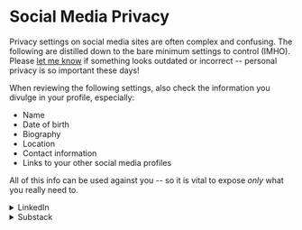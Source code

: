 # Social Media Privacy

Privacy settings on social media sites are often complex and confusing. The following are distilled down to the bare minimum settings to control (IMHO). Please [let me know](mailto:xenloops@protonmail.com?subject=Correction:privacy_social_media.md) if something looks outdated or incorrect -- personal privacy is so important these days!

When reviewing the following settings, also check the information you divulge in your profile, especially:
* Name
* Date of birth
* Biography
* Location
* Contact information
* Links to your other social media profiles

All of this info can be used against you -- so it is vital to expose *only* what you really need to.

<details>
  <summary> LinkedIn </summary>

  To get to the appropriate settings, go to the Me menu > Settings & Privacy.

  ## Account preferences:
  ### Profile Information
  * Personal demographic information -- Check to ensure LI isn't storing your data (unless you trust Microsoft with it).
  ### General preferences
  *  Feed preferences > Show political content -- For sanity's sake, turn off (is this really where you want to see such dreg?)
  ### Syncing options
  * Sync contacts > Remove all -- Unless you trust Microsoft with them.
  * Partners & services -- Check that you really trust Microsoft with connecting to other services.

  ## Sign in & Security:
  ### Account access
  * Where you're signed in -- It doesn't hurt to check the active sessions list periodically. Make sure all the entries (usually one for each LI tab open) are yours. End any sessions you don't recognize. (I had sessions still open that I last accessed two months ago -- if anyone knows of a course in managing browser tabs, I'd like to hear about it.)
  * Two-step verification -- Turn on and use an authenticator app to make logging in more secure (and admittedly yes, slightly less convenient). Don't bother with SMS as a method, as this is susceptible to SIM swapping attacks.

  ## Visibility: 

  Change settings as desired. Of course, part of the point of LI is that people can find you and learn about your work history. But there are things you might not want to share, for example:
  ### Visibility of your profile & network
  * Who can see your email address (recommend limiting to connections or no one).
  * Who can see members you follow.
  * Page owners exporting your data (recommend turning off).
  * Profile discovery and visibility off LinkedIn (recommend turning off).
  
  ### Visibility of your LinkedIn activity
  * Manage active status (recommend setting to No one, unless you're ok with people seeing you're actively on LI).

  ## Data privacy:

  ### How LinkedIn uses your data
  Special thanks to the EU for passing the GDPR!
  * Get a copy of your data -- Not a bad idea to look through periodically.
  * Search history -- Only visible to LI, but if your search results aren't showing you what you want, it might be a good time to clear it here.
  * Demographic info -- This is sensitive info. Why give it to a company if it's not required?
  * Social, economic, and workplace research -- Turn off. You won't benefit from the collection of your data.
  * Data for Generative AI Improvement -- Turn off. You won't benefit from the collection of your data.

  ### Messaging experience
  * Read receipts and typing indicators -- Turn off.
  * Messaging suggestions -- Turn off, since this probably involves an AI reading and storing your messages.

  ### Job seeking preferences
  * Job application settings / Resumes and application data
    * Save resumes and application data -- Convenient, and as long as there's no sensitive data on your resume/CV beyond what's on your LI profile, not much of a risk.
    * Share resume data with recruiters -- See above.
    * Save self-ID information -- This is a bit more sensitive, so turn this off. It doesn't take much effort to answer the same three questions for each application (if you choose to).
  * Signal your interest to recruiters at companies you've created job alerts for -- Turn off (unless you want recruiters to know).

  ### Other applications
  * Permitted services -- Check periodically for services you didn't/no longer approve.
  * Microsoft Word -- Turn off. This is an ambiguous "connection" to help you write a resume using the "Resume Assistant" tool. The "Learn more" link doesn't work (as of 24 Sept 2024), so there's no easy way to tell where LI/Microsoft claims your data will be stored.

  ## Advertising data
  In general, turn this off. These are all settings relating to making LI money, and doesn't benefit you beyond targeted ads. Also, you have no idea where your LI data will be stored in advertisers' databases, or how it will be protected or for how long.

</details>

<details>
  <summary> Substack </summary>

  Wonderfully simple privacy/security settings. To get to the appropriate settings, open the hamburger menu and scroll almost to the bottom to the page.
  
  ## Privacy section

  * Show likes on profile -- if you're OK with your likes being public, leave on.
  * Allow mentions -- if you want other users to tag you publically, leave on.
  * Allow guest posts -- if you want to allow authors to list you as a co-author, leave on.

  ## Profile settings

  Some privacy settings hide in your profile. Get there by opening the hamburger menu and clicking on your user name, then click Edit profile.
  
  * Reads -- any Substacks you've subscribed to but don't want to appear publically, click off. You'll need to come back here anytime you add another Substack that you don't want to show on your profile.
  * Privacy -- if you don't want your likes to appear publically, click this off.

</details>
  

